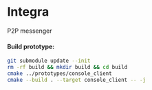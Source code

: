 # Integra
P2P messenger

#### Build prototype:

```bash
git submodule update --init
rm -rf build && mkdir build && cd build
cmake ../prototypes/console_client
cmake --build . --target console_client -- -j
```
